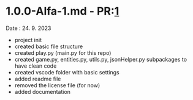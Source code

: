# 1.0.0-Alfa-1.md - PR:[1](https://github.com/Sklenik/TextRPG/pull/1)
Date : 24. 9. 2023

 - project init
 - created basic file structure
 - created play.py (main.py for this repo)
- created game.py, entities.py, utils.py, jsonHelper.py subpackages to have clean code
- created vscode folder with basic settings
- added readme file
- removed the license file (for now)
- added documentation